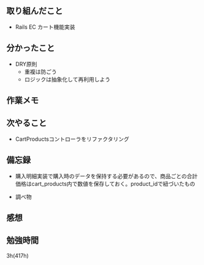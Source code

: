 ## 取り組んだこと
- Rails EC  カート機能実装

## 分かったこと
- DRY原則
  - 重複は防ごう
  - ロジックは抽象化して再利用しよう

## 作業メモ

## 次やること
- CartProductsコントローラをリファクタリング

## 備忘録
  - 購入明細実装で購入時のデータを保持する必要があるので、商品ごとの合計価格はcart_products内で数値を保存しておく。product_idで紐づいたもの 

- 調べ物

## 感想

## 勉強時間
3h(417h)
